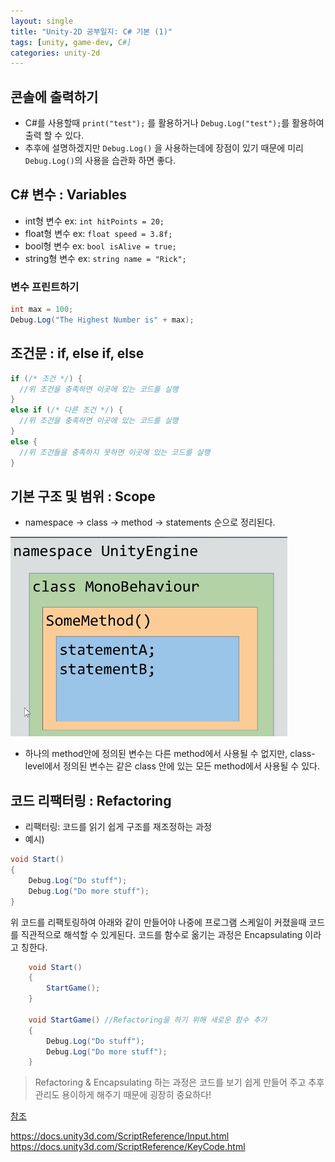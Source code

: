 ```yaml
---
layout: single
title: "Unity-2D 공부일지: C# 기본 (1)"
tags: [unity, game-dev, C#]
categories: unity-2d
---
```


## 콘솔에 출력하기

- C#를 사용할때 `print("test");` 를 활용하거나 `Debug.Log("test");`를 활용하여 출력 할 수 있다. 
- 추후에 설명하겠지만 `Debug.Log()` 을 사용하는데에 장점이 있기 때문에 미리 `Debug.Log()`의 사용을 습관화 하면 좋다. 

## C# 변수 : Variables

- int형 변수 ex: `int hitPoints = 20;`
- float형 변수 ex: `float speed = 3.8f;`
- bool형 변수 ex:  `bool isAlive = true;`
- string형 변수 ex: `string name = "Rick";`

### 변수 프린트하기

```c#
int max = 100;
Debug.Log("The Highest Number is" + max);
```

## 조건문 : if, else if, else

```c#
if (/* 조건 */) {
  //위 조건을 충족하면 이곳에 있는 코드를 실행
}
else if (/* 다른 조건 */) {
  //위 조건을 충족하면 이곳에 있는 코드를 실행
}
else {
  //위 조건들을 충족하지 못하면 이곳에 있는 코드를 실행
}
```

## 기본 구조 및 범위 : Scope

- namespace -> class -> method -> statements 순으로 정리된다.

![image-20210701035829166](/assets/images/image-20210701035829166.png)

- 하나의 method안에 정의된 변수는 다른 method에서 사용될 수 없지만, class-level에서 정의된 변수는 같은 class 안에 있는 모든 method에서 사용될 수 있다. 

## 코드 리팩터링 : Refactoring

- 리팩터링: 코드를 읽기 쉽게 구조를 재조정하는 과정
- 예시) 

```c#
void Start()
{
    Debug.Log("Do stuff");
    Debug.Log("Do more stuff");
}
```

위 코드를 리팩토링하여 아래와 같이 만들어야 나중에 프로그램 스케일이 커졌을때 코드를 직관적으로 해석할 수 있게된다.
코드를 함수로 옮기는 과정은 Encapsulating 이라고 칭한다.

```c#
    void Start()
    {
        StartGame();
    }

    void StartGame() //Refactoring을 하기 위해 새로운 함수 추가
    {
        Debug.Log("Do stuff");
        Debug.Log("Do more stuff");
    }
```

> Refactoring & Encapsulating 하는 과정은 코드를 보기 쉽게 만들어 주고 추후 관리도 용이하게 해주기 때문에 굉장히 중요하다!



<u>참조</u>

https://docs.unity3d.com/ScriptReference/Input.html
https://docs.unity3d.com/ScriptReference/KeyCode.html

[Complete C# Unity Game Developer 2D]: https://www.udemy.com/course/unitycourse/	"Complete C# Unity Game Developer 2D"

